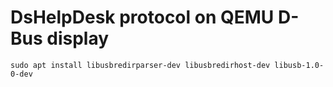 # DsHelpDesk protocol on QEMU D-Bus display

```
sudo apt install libusbredirparser-dev libusbredirhost-dev libusb-1.0-0-dev
```
